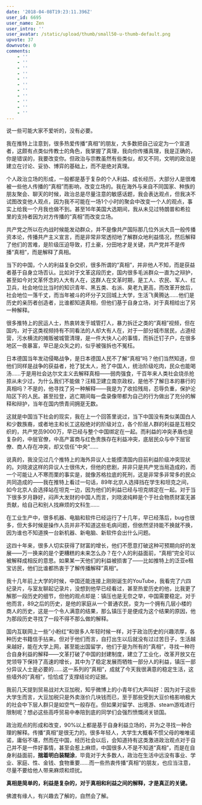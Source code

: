 ```yaml
---
date: '2018-04-08T19:23:11.396Z'
user_id: 6695
user_name: Zen
user_intro: ''
user_avatar: /static/upload/thumb/small50-u-thumb-default.png
upvote: 37
downvote: 0
comments:
    - ''
    - ''
    - ''
    - ''
    - ''
    - ''
    - ''
    - ''
    - ''
    - ''
    - ''
---
```


说一些可能大家不爱听的，没有必要。

  

  

我在推特上注意到，很多热爱传播“真相”的朋友，大多数把自己设定为一个宣道者，这颇有点类似传教士的角色，我掌握了真理，我向你传播真理，我是正确的，你是错误的，我要改变你。但政治与宗教虽然有些类似，却又不同，文明的政治是建立在讨论、妥协、博弈的基础上，而不是绝对真理。

  

个人政治立场的形成，一般都是基于复杂的个人利益、成长经历，大部分人是很难被一些他人传播的“真相”而影响，改变立场的。我在海外与来自不同国家、种族的朋友聚会、聊天的时候，政治总是尽量注意的敏感话题，我会表达观点，但我决不试图改变他人观点，因为我不可能在一场1个小时的聚会中改变一个人的观点，事实上给我一个月我也做不到。甚至16年美国大选期间，我从未见过特朗普和希拉里的支持者因为对方传播的“真相”而改变立场。

  

共产党之所以在内战时候能发动群众，并不是像共产国际那几位外派大员一般传播资本论，传播共产主义宣言，而是非常非常透彻地了解群众地利益情况，然后解释了他们的苦难，是阶级压迫导致，打土豪，分田地才是关键，共产党并不是传播“真相”，而是解释了真相。

  

当下的中国，个人的利益复杂交织，很多所谓的“真相”，并非他人不知，而是获益者基于自身立场否认。比如对于文革这段历史，国内很多毛派群众一直为之辩护，甚至如今对文革怀念的人大有人在，这群人在文革时期，是工人、农民、军人、红卫兵，社会地位比当时的知识青年、黑五类、右派、臭老九更高，而改革开放后，社会地位一落千丈，而当年被斗的坏分子又回城上大学，生活飞黄腾达……他们是历史的亲历者创造者，比谁都知道真相，但他们基于自身立场，对于真相给出了另一种解释。

  

很多推特上的民运人士，热衷转发于城管打人，暴力拆迁之类的“真相”视频，但在国内，对于这类视频持有不同看法的人却大有人在，对于一部分城市居民，占道经营，污水横流的摊贩被城管清理，是一件大快人心的事情，而拆迁钉子户，在很多地区一夜暴富，早已是众矢之的，似乎被强拆也不冤枉。

  

日本德国当年发动侵略战争，是日本德国人民不了解“真相”吗？他们当然知道，但他们同样是战争的获益者，抢了犹太人，抢了中国人，统治阶级吃肉，民众也能喝汤……于是用社会达尔文主义去解释真相——弱肉强食，千百年来人类社会烧杀抢掠从未少过，为什么我们不能做？汪精卫建立南京政权，是他不了解日本的暴行的真相吗？不是的，他寻找了另一种解释——我是为了收拾残局，忍辱负重，保护沦陷区下的人民。甚至拉登，逃亡期间每一盘录像带都为自己的行为做出了充分的解释和辩护，当年在国内愤青间拥趸无数。

  

这就是中国当下社会的现实，我在上一个回答里说过，当下中国没有类似美国白人和少数族裔，或者地主和长工这般绝对的阶级对立，各个阶层人群的利益是互相交织的，共产党员9000万，早已经与整个中国绑定在一起。而利益的冲突矛盾也是复杂的，中层官僚，中高产富商与红色贵族存在利益冲突，底层民众与中下层官僚、商人存在冲突，却又信任“中央”……

  

说真的，我没见过几个推特上的海外异议人士能摸清国内目前利益阶级冲突现状的。刘晓波这样的异议人士很伟大，但他的悲剧，并非只是共产党当局造成的，而一个可能让人不寒而栗的事实是，就像苏格拉底的死刑，这是非常多非常多的民众共同造成的——我在推特上看过一句话，89年北京人选择挡在学生和坦克之间，如今北京人会选择站在坦克一边，因为他们的利益已经与坦克绑定在一起。对于当下很多岁月静好，闷声大发财的中国人而言，刘晓波纯粹是个于社会物质财富无甚贡献，给自己和别人找麻烦的文科生……

  

在工业生产中，很多机器、电脑和软件已经运行了十几年，早已经落后，bug也很多，但大多时候是操作人员并非不知道这些毛病问题，但依然坚持能不换就不换，因为谁也不知道换一台新机器、新电脑、新软件会出什么问题。

  

这四十年来，很多人切实获得了财富的增长，他们不愿意打破这种可预期向好的发展——万一换来的是个更糟糕的未来怎么办？在个人的利益面前，“真相”完全可以被解释成相反的意思。如果某一天他们的利益被损害了——比如推特上的泛亚e租宝访民，他们比谁都热衷于了解传播解释”真相“。

  

我十几年前上大学的时候，中国还能连接上刚刚诞生的YouTube，我看完了六四纪录片，与室友聊起记录片，没想到他早已经看过，甚至热爱历史的他，比我更了解那一段历史的细节，但他的观点却是：镇压也是无奈之举，中国需要稳定。对于他而言，89之后的历史，是他的家庭从一个普通农民，变为一个拥有几层小楼的商人的历史，这是一个令人满意的结果，那么镇压于是便成为这个结果的原因，他为那段历史寻找了一段不得不那么做的解释。

  

国内互联网上一些”小粉红“和很多人年轻时候一样，对于政治历史的兴趣浓厚，各种历史书籍信手拈来。但对于他们而言，自打出生以后就没有过过苦日子，生活越来越好，能在大学上网，甚至能出国留学，他们于是为所有的“真相”，寻找一种符合自身利益的解释——文革打破了中国的封建制度，建立了工业化，改革开放又在党领导下保持了高速的增长，其中为了稳定发展而牺牲一部分人的利益，镇压一部分异议人士是必要的……这一系列的“真相”，成就了今天我很满意的稳定生活，这些墙外的“真相”，恰恰成了支撑结论的证据。

  

我前几天提到贸易战对大豆加税，知乎微博上的小青年们大声叫好：因为对于这些大学生而言，大豆加税只是外卖涨价几块钱而已，至于那些受到大豆价格影响极大的社会中下层人群只是如空气一般存在。但如果对留学、出境游、steam游戏进行限制呢？想必这些高呼贸易中奉陪到底的同学们会强烈愤慨闭关锁国。  

  

政治观点的形成和改变，90%以上都是基于自身利益立场的，并为之寻找一种合理的解释。传播“真相”是很无力的。很多年轻人，大学生大概看不惯父母的唯唯诺诺，庸俗不堪，然而在中国，经历社会以后，会知道持有这类激进政治观点对于自己并不是一件好事情，甚至会惹上麻烦，中国很多人不是不知道“真相”，而是在自身利益面前，**揣着明白装糊涂**，毕竟对于大多数人，政治在生活中远没有事业、学业、家庭、性、金钱、食物重要……而一些热衷传播“真相”的朋友，也应当注意，尽量不要给他人带来麻烦和烦扰。

  

**真相是简单的，利益是复杂的，对于真相和利益之间的解释，才是真正的关键。**  

佛渡有缘人，有兴趣去了解的，自然会了解。
